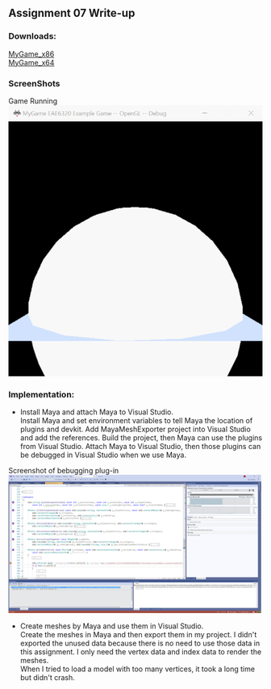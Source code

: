 
## Assignment 07 Write-up  

### Downloads: 

[MyGame_x86](https://github.com/XingnanChen/Engineer2/blob/master/Assignment07/MyGame_x86.zip?raw=true)  
[MyGame_x64](https://github.com/XingnanChen/Engineer2/blob/master/Assignment07/MyGame_x64.zip?raw=true)  

### ScreenShots  
Game Running  
![Image](Assignment07/gamerunning.gif)  

### Implementation:  
- Install Maya and attach Maya to Visual Studio.  
Install Maya and set environment variables to tell Maya the location of plugins and devkit. Add MayaMeshExporter project into Visual Studio and add the references. Build the project, then Maya can use the plugins from Visual Studio. Attach Maya to Visual Studio, then those plugins can be debugged in Visual Studio when we use Maya.  

Screenshot of bebugging plug-in  
![Image](Assignment07/debug.png)  

- Create meshes by Maya and use them in Visual Studio.  
Create the meshes in Maya and then export them in my project. I didn't exported the unused data because there is no need to use those data in this assignment. I only need the vertex data and index data to render the meshes.  
When I tried to load a model with too many vertices, it took a long time but didn't crash.

